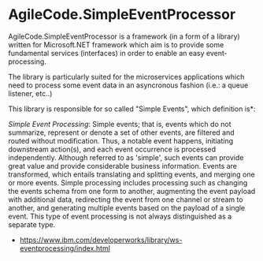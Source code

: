 # AgileCode.SimpleEventProcessor

AgileCode.SimpleEventProcessor is a framework (in a form of a library) written for Microsoft.NET framework which aim is to provide some fundamental services (interfaces) in order to enable an easy event-processing.

The library is particularly suited for the microservices applications which need to process some event data in an asyncronous fashion (i.e.: a queue listener, etc..)


This library is responsible for so called "Simple Events", which definition is*: 


*Simple Event Processing*: Simple events; that is, events which do not summarize, represent or denote a set of other events, are filtered and routed without modification. Thus, a notable event happens, initiating downstream action(s), and each event occurrence is processed independently. Although referred to as 'simple', such events can provide great value and provide considerable business information. Events are transformed, which entails translating and splitting events, and merging one or more events. Simple processing includes processing such as changing the events schema from one form to another, augmenting the event payload with additional data, redirecting the event from one channel or stream to another, and generating multiple events based on the payload of a single event. This type of event processing is not always distinguished as a separate type. 



* https://www.ibm.com/developerworks/library/ws-eventprocessing/index.html